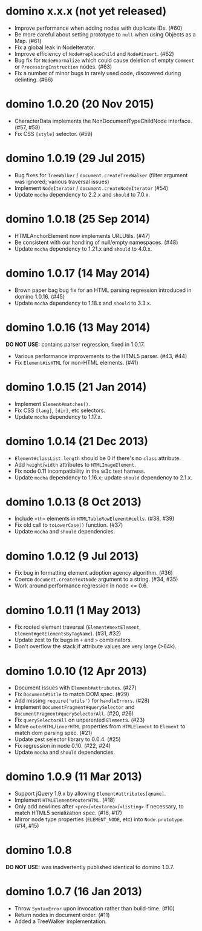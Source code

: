 # domino x.x.x (not yet released)
* Improve performance when adding nodes with duplicate IDs. (#60)
* Be more careful about setting prototype to `null` when using
  Objects as a Map. (#61)
* Fix a global leak in NodeIterator.
* Improve efficiency of `Node#replaceChild` and `Node#insert`. (#62)
* Bug fix for `Node#normalize` which could cause deletion of empty
  `Comment` or `ProcessingInstruction` nodes. (#63)
* Fix a number of minor bugs in rarely used code, discovered
  during delinting. (#66)

# domino 1.0.20 (20 Nov 2015)
* CharacterData implements the NonDocumentTypeChildNode
  interface. (#57, #58)
* Fix CSS `[style]` selector. (#59)

# domino 1.0.19 (29 Jul 2015)
* Bug fixes for `TreeWalker` / `document.createTreeWalker` (filter
  argument was ignored; various traversal issues)
* Implement `NodeIterator` / `document.createNodeIterator` (#54)
* Update `mocha` dependency to 2.2.x and `should` to 7.0.x.

# domino 1.0.18 (25 Sep 2014)
* HTMLAnchorElement now implements URLUtils. (#47)
* Be consistent with our handling of null/empty namespaces. (#48)
* Update `mocha` dependency to 1.21.x and `should` to 4.0.x.

# domino 1.0.17 (14 May 2014)
* Brown paper bag bug fix for an HTML parsing regression introduced in
  domino 1.0.16. (#45)
* Update `mocha` dependency to 1.18.x and `should` to 3.3.x.

# domino 1.0.16 (13 May 2014)
**DO NOT USE:** contains parser regression, fixed in 1.0.17.
* Various performance improvements to the HTML5 parser. (#43, #44)
* Fix `Element#isHTML` for non-HTML elements. (#41)

# domino 1.0.15 (21 Jan 2014)
* Implement `Element#matches()`.
* Fix CSS `[lang]`, `[dir]`, etc selectors.
* Update `mocha` dependency to 1.17.x.

# domino 1.0.14 (21 Dec 2013)
* `Element#classList.length` should be 0 if there's no `class`
  attribute.
* Add `height`/`width` attributes to `HTMLImageElement`.
* Fix node 0.11 incompatibility in the w3c test harness.
* Update `mocha` dependency to 1.16.x; update `should` dependency to 2.1.x.

# domino 1.0.13 (8 Oct 2013)
* Include `<th>` elements in `HTMLTableRowElement#cells`. (#38, #39)
* Fix old call to `toLowerCase()` function. (#37)
* Update `mocha` and `should` dependencies.

# domino 1.0.12 (9 Jul 2013)
* Fix bug in formatting element adoption agency algorithm. (#36)
* Coerce `document.createTextNode` argument to a string. (#34, #35)
* Work around performance regression in node <= 0.6.

# domino 1.0.11 (1 May 2013)
* Fix rooted element traversal (`Element#nextElement`,
  `Element#getElementsByTagName`).  (#31, #32)
* Update zest to fix bugs in `+` and `>` combinators.
* Don't overflow the stack if attribute values are very large (>64k).

# domino 1.0.10 (12 Apr 2013)
* Document issues with `Element#attributes`. (#27)
* Fix `Document#title` to match DOM spec. (#29)
* Add missing `require('utils')` for `handleErrors`. (#28)
* Implement `DocumentFragment#querySelector` and
  `DocumentFragment#querySelectorAll`. (#20, #26)
* Fix `querySelectorAll` on unparented `Element`s. (#23)
* Move `outerHTML`/`innerHTML` properties from `HTMLElement` to
  `Element` to match dom parsing spec. (#21)
* Update zest selector library to 0.0.4. (#25)
* Fix regression in node 0.10. (#22, #24)
* Update `mocha` and `should` dependencies.

# domino 1.0.9 (11 Mar 2013)
* Support jQuery 1.9.x by allowing `Element#attributes[qname]`.
* Implement `HTMLElement#outerHTML`. (#18)
* Only add newlines after `<pre>`/`<textarea>`/`<listing>` if
  necessary, to match HTML5 serialization spec. (#16, #17)
* Mirror node type properties (`ELEMENT_NODE`, etc) into
  `Node.prototype`. (#14, #15)

# domino 1.0.8

**DO NOT USE:** was inadvertently published identical to domino 1.0.7.

# domino 1.0.7 (16 Jan 2013)
* Throw `SyntaxError` upon invocation rather than build-time. (#10)
* Return nodes in document order. (#11)
* Added a TreeWalker implementation.

